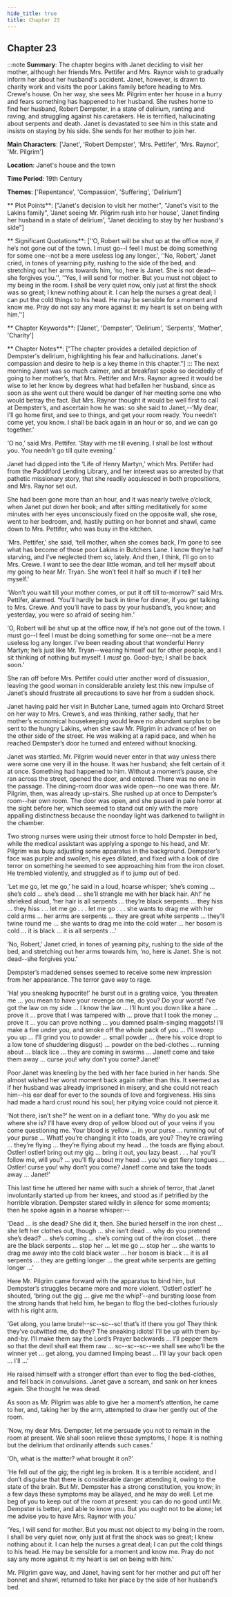```yaml
---
hide_title: true
title: Chapter 23
---
```

## Chapter 23
:::note
**Summary**:
The chapter begins with Janet deciding to visit her mother, although her friends Mrs. Pettifer and Mrs. Raynor wish to gradually inform her about her husband's accident. Janet, however, is drawn to charity work and visits the poor Lakins family before heading to Mrs. Crewe's house. On her way, she sees Mr. Pilgrim enter her house in a hurry and fears something has happened to her husband. She rushes home to find her husband, Robert Dempster, in a state of delirium, ranting and raving, and struggling against his caretakers. He is terrified, hallucinating about serpents and death. Janet is devastated to see him in this state and insists on staying by his side. She sends for her mother to join her.

**Main Characters**:
['Janet', 'Robert Dempster', 'Mrs. Pettifer', 'Mrs. Raynor', 'Mr. Pilgrim']

**Location**:
Janet's house and the town

**Time Period**:
19th Century

**Themes**:
['Repentance', 'Compassion', 'Suffering', 'Delirium']

** Plot Points**:
["Janet's decision to visit her mother", "Janet's visit to the Lakins family", 'Janet seeing Mr. Pilgrim rush into her house', 'Janet finding her husband in a state of delirium', "Janet deciding to stay by her husband's side"]

** Significant Quotations**:
['‘O, Robert will be shut up at the office now, if he’s not gone out of the town. I must go--I feel I must be doing something for some one--not be a mere useless log any longer.', '‘No, Robert,’ Janet cried, in tones of yearning pity, rushing to the side of the bed, and stretching out her arms towards him, ‘no, here is Janet. She is not dead--she forgives you.’', '‘Yes, I will send for mother. But you must not object to my being in the room. I shall be very quiet now, only just at first the shock was so great; I knew nothing about it. I can help the nurses a great deal; I can put the cold things to his head. He may be sensible for a moment and know me. Pray do not say any more against it: my heart is set on being with him.’']

** Chapter Keywords**:
['Janet', 'Dempster', 'Delirium', 'Serpents', 'Mother', 'Charity']

** Chapter Notes**:
["The chapter provides a detailed depiction of Dempster's delirium, highlighting his fear and hallucinations. Janet's compassion and desire to help is a key theme in this chapter."]
:::
The next morning Janet was so much calmer, and at breakfast spoke so decidedly of going to her mother’s, that Mrs. Pettifer and Mrs. Raynor agreed it would be wise to let her know by degrees what had befallen her husband, since as soon as she went out there would be danger of her meeting some one who would betray the fact. But Mrs. Raynor thought it would be well first to call at Dempster’s, and ascertain how he was: so she said to Janet,--‘My dear, I’ll go home first, and see to things, and get your room ready. You needn’t come yet, you know. I shall be back again in an hour or so, and we can go together.’ 

‘O no,’ said Mrs. Pettifer. ‘Stay with me till evening. I shall be lost without you. You needn’t go till quite evening.’ 

Janet had dipped into the ‘Life of Henry Martyn,’ which Mrs. Pettifer had from the Paddiford Lending Library, and her interest was so arrested by that pathetic missionary story, that she readily acquiesced in both propositions, and Mrs. Raynor set out. 

She had been gone more than an hour, and it was nearly twelve o’clock, when Janet put down her book; and after sitting meditatively for some minutes with her eyes unconsciously fixed on the opposite wall, she rose, went to her bedroom, and, hastily putting on her bonnet and shawl, came down to Mrs. Pettifer, who was busy in the kitchen. 

‘Mrs. Pettifer,’ she said, ‘tell mother, when she comes back, I’m gone to see what has become of those poor Lakins in Butchers Lane. I know they’re half starving, and I’ve neglected them so, lately. And then, I think, I’ll go on to Mrs. Crewe. I want to see the dear little woman, and tell her myself about my going to hear Mr. Tryan. She won’t feel it half so much if I tell her myself.’ 

‘Won’t you wait till your mother comes, or put it off till to-morrow?’ said Mrs. Pettifer, alarmed. ‘You’ll hardly be back in time for dinner, if you get talking to Mrs. Crewe. And you’ll have to pass by your husband’s, you know; and yesterday, you were so afraid of seeing him.’ 

‘O, Robert will be shut up at the office now, if he’s not gone out of the town. I must go--I feel I must be doing something for some one--not be a mere useless log any longer. I’ve been reading about that wonderful Henry Martyn; he’s just like Mr. Tryan--wearing himself out for other people, and I sit thinking of nothing but myself. I _must_ go. Good-bye; I shall be back soon.’ 

She ran off before Mrs. Pettifer could utter another word of dissuasion, leaving the good woman in considerable anxiety lest this new impulse of Janet’s should frustrate all precautions to save her from a sudden shock. 

Janet having paid her visit in Butcher Lane, turned again into Orchard Street on her way to Mrs. Crewe’s, and was thinking, rather sadly, that her mother’s economical housekeeping would leave no abundant surplus to be sent to the hungry Lakins, when she saw Mr. Pilgrim in advance of her on the other side of the street. He was walking at a rapid pace, and when he reached Dempster’s door he turned and entered without knocking. 

Janet was startled. Mr. Pilgrim would never enter in that way unless there were some one very ill in the house. It was her husband; she felt certain of it at once. Something had happened to him. Without a moment’s pause, she ran across the street, opened the door, and entered. There was no one in the passage. The dining-room door was wide open--no one was there. Mr. Pilgrim, then, was already up-stairs. She rushed up at once to Dempster’s room--her own room. The door was open, and she paused in pale horror at the sight before her, which seemed to stand out only with the more appalling distinctness because the noonday light was darkened to twilight in the chamber. 

Two strong nurses were using their utmost force to hold Dempster in bed, while the medical assistant was applying a sponge to his head, and Mr. Pilgrim was busy adjusting some apparatus in the background. Dempster’s face was purple and swollen, his eyes dilated, and fixed with a look of dire terror on something he seemed to see approaching him from the iron closet. He trembled violently, and struggled as if to jump out of bed. 

‘Let me go, let me go,’ he said in a loud, hoarse whisper; ‘she’s coming ... she’s cold ... she’s dead ... she’ll strangle me with her black hair. Ah!’ he shrieked aloud, ‘her hair is all serpents ... they’re black serpents ... they hiss ... they hiss . .. let me go . . . let me go . . . she wants to drag me with her cold arms ... her arms are serpents ... they are great white serpents ... they’ll twine round me ... she wants to drag me into the cold water ... her bosom is cold ... it is black ... it is all serpents ...’ 

‘No, Robert,’ Janet cried, in tones of yearning pity, rushing to the side of the bed, and stretching out her arms towards him, ‘no, here is Janet. She is not dead--she forgives you.’ 

Dempster’s maddened senses seemed to receive some new impression from her appearance. The terror gave way to rage. 

‘Ha! you sneaking hypocrite!’ he burst out in a grating voice, ‘you threaten me ... you mean to have your revenge on me, do you? Do your worst! I’ve got the law on my side ... I know the law ... I’ll hunt you down like a hare ... prove it ... prove that I was tampered with ... prove that I took the money ... prove it ... you can prove nothing ... you damned psalm-singing maggots! I’ll make a fire under you, and smoke off the whole pack of you ... I’ll sweep you up ... I’ll grind you to powder ... small powder ... (here his voice dropt to a low tone of shuddering disgust) ... powder on the bed-clothes ... running about ... black lice ... they are coming in swarms ... Janet! come and take them away ... curse you! why don’t you come? Janet!’ 

Poor Janet was kneeling by the bed with her face buried in her hands. She almost wished her worst moment back again rather than this. It seemed as if her husband was already imprisoned in misery, and she could not reach him--his ear deaf for ever to the sounds of love and forgiveness. His sins had made a hard crust round his soul; her pitying voice could not pierce it. 

‘Not there, isn’t she?’ he went on in a defiant tone. ‘Why do you ask me where she is? I’ll have every drop of yellow blood out of your veins if you come questioning me. Your blood is yellow ... in your purse ... running out of your purse ... What! you’re changing it into toads, are you? They’re crawling ... they’re flying ... they’re flying about my head ... the toads are flying about. Ostler! ostler! bring out my gig ... bring it out, you lazy beast . . . ha! you’ll follow me, will you? ... you’ll fly about my head ... you’ve got fiery tongues ... Ostler! curse you! why don’t you come? Janet! come and take the toads away ... Janet!’ 

This last time he uttered her name with such a shriek of terror, that Janet involuntarily started up from her knees, and stood as if petrified by the horrible vibration. Dempster stared wildly in silence for some moments; then he spoke again in a hoarse whisper:-- 

‘Dead ... is she dead? She did it, then. She buried herself in the iron chest ... she left her clothes out, though ... she isn’t dead ... why do you pretend she’s dead? ... she’s coming ... she’s coming out of the iron closet ... there are the black serpents ... stop her ... let me go ... stop her ... she wants to drag me away into the cold black water ... her bosom is black ... it is all serpents ... they are getting longer ... the great white serpents are getting longer ...’ 

Here Mr. Pilgrim came forward with the apparatus to bind him, but Dempster’s struggles became more and more violent. ‘Ostler! ostler!’ he shouted, ‘bring out the gig ... give me the whip!’--and bursting loose from the strong hands that held him, he began to flog the bed-clothes furiously with his right arm. 

‘Get along, you lame brute!--sc--sc--sc! that’s it! there you go! They think they’ve outwitted me, do they? The sneaking idiots! I’ll be up with them by-and-by. I’ll make them say the Lord’s Prayer backwards ... I’ll pepper them so that the devil shall eat them raw ... sc--sc--sc--we shall see who’ll be the winner yet ... get along, you damned limping beast ... I’ll lay your back open ... I’ll ...’ 

He raised himself with a stronger effort than ever to flog the bed-clothes, and fell back in convulsions. Janet gave a scream, and sank on her knees again. She thought he was dead. 

As soon as Mr. Pilgrim was able to give her a moment’s attention, he came to her, and, taking her by the arm, attempted to draw her gently out of the room. 

‘Now, my dear Mrs. Dempster, let me persuade you not to remain in the room at present. We shall soon relieve these symptoms, I hope: it is nothing but the delirium that ordinarily attends such cases.’ 

‘Oh, what is the matter? what brought it on?’ 

‘He fell out of the gig; the right leg is broken. It is a terrible accident, and I don’t disguise that there is considerable danger attending it, owing to the state of the brain. But Mr. Dempster has a strong constitution, you know; in a few days these symptoms may be allayed, and he may do well. Let me beg of you to keep out of the room at present: you can do no good until Mr. Dempster is better, and able to know you. But you ought not to be alone; let me advise you to have Mrs. Raynor with you.’ 

‘Yes, I will send for mother. But you must not object to my being in the room. I shall be very quiet now, only just at first the shock was so great; I knew nothing about it. I can help the nurses a great deal; I can put the cold things to his head. He may be sensible for a moment and know me. Pray do not say any more against it: my heart is set on being with him.’ 

Mr. Pilgrim gave way, and Janet, having sent for her mother and put off her bonnet and shawl, returned to take her place by the side of her husband’s bed. 

